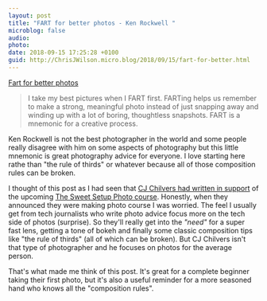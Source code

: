 ```yaml
---
layout: post
title: "FART for better photos - Ken Rockwell "
microblog: false
audio: 
photo: 
date: 2018-09-15 17:25:28 +0100
guid: http://ChrisJWilson.micro.blog/2018/09/15/fart-for-better.html
---
```

[Fart for better photos](https://kenrockwell.com/tech/fart.htm) 
> I take my best pictures when I FART first.
FARTing helps us remember to make a strong, meaningful photo instead of just snapping away and winding up with a lot of boring, thoughtless snapshots.
FART is a mnemonic for a creative process.

Ken Rockwell is not the best photographer in the world and some people really disagree with him on some aspects of photography but this little mnemonic is great photography advice for everyone. I love starting here rathe than "the rule of thirds" or whatever because all of those composition rules can be broken. 

I thought of this post as I had seen that [CJ Chilvers had written in support](https://www.cjchilvers.com/blog/finally-a-photography-101-course-i-can-recommend) of the upcoming [The Sweet Setup Photo course](https://thesweetsetup.com/capturing-a-great-photo-on-iphone/).
Honestly, when they announced they were making photo course I was worried. The feel I usually get from tech journalists who write photo advice focus more on the tech side of photos (surprise). So they'll really get into the _"need"_ for a super fast lens, getting a tone of bokeh and finally some classic composition tips like "the rule of thirds" (all of which can be broken). But CJ Chilvers isn't that type of photographer and he focuses on photos for the average person. 

That's what made me think of this post. It's great for a complete beginner taking their first photo, but it's also a useful reminder for a more seasoned hand who knows all the "composition rules". 
